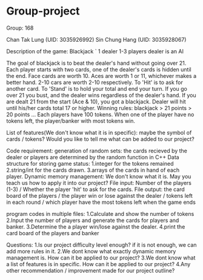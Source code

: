 # Group-project

Group: 168

Chan Tak Lung (UID: 3035926992)
Sin Chung Hang (UID: 3035928067)


Description of the game: Blackjack
`
1 dealer 1-3 players
dealer is an AI

The goal of blackjack is to beat the dealer's hand without going over 21.
Each player starts with two cards, one of the dealer's cards is hidden until the end.
Face cards are worth 10. Aces are worth 1 or 11, whichever makes a better hand. 2-10 cars are worth 2-10 respectively.
To 'Hit' is to ask for another card. To 'Stand' is to hold your total and end your turn.
If you go over 21 you bust, and the dealer wins regardless of the dealer's hand.
If you are dealt 21 from the start (Ace & 10), you got a blackjack.
Dealer will hit until his/her cards total 17 or higher.
Winning rules: blackjack > 21 points > 20 points ...
Each players have 100 tokens. When one of the player have no tokens left, the player/banker with most tokens win.

List of features(We don't know what it is in specific): maybe the symbol of cards / tokens? Would you like to tell me what can be added to our project?

Code requirement:
generation of random sets: the cards recieved by the dealer or players are determined by the random function in C++
Data structure for storing game status: 1.integer for the tokens remained 2.string/int for the cards drawn. 3.arrays of the cards in hand of each player.
Dynamic memory management: We don't know what it is. May you teach us how to apply it into our project?
File input: Number of the players (1-3) / Whether the player 'hit' to ask for the cards.
File output: the card board of the players / the player win or lose against the dealer / tokens left in each round / which player have the most tokens left when the game ends

program codes in multiple files: 1.Calculate and show the number of tokens 2.Input the number of players and generate the cards for players and banker. 3.Determine the a player win/lose against the dealer. 4.print the card board of the players and banker

Questions:
1.Is our project difficulty level enough? if it is not enough, we can add more rules in it.
2.We dont know what exactly dynamic memory management is. How can it be applied to our project?
3.We dont know what a list of features is in specific. How can it be applied to our project?
4.Any other recommendation / improvement made for our project outline?
